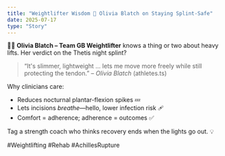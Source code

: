 ```yaml
---
title: "Weightlifter Wisdom 🚀 Olivia Blatch on Staying Splint-Safe"
date: 2025-07-17
type: "Story"
---
```


🏋️‍♀️ **Olivia Blatch – Team GB Weightlifter** knows a thing or two about heavy lifts. Her verdict on the Thetis night splint?

> “It's slimmer, lightweight … lets me move more freely while still protecting the tendon.” – *Olivia Blatch* (athletes.ts)

Why clinicians care:
- Reduces nocturnal plantar-flexion spikes 💤
- Lets incisions *breathe*—hello, lower infection risk 🩹
- Comfort = adherence; adherence = outcomes ✅

Tag a strength coach who thinks recovery ends when the lights go out. 💡

#Weightlifting #Rehab #AchillesRupture